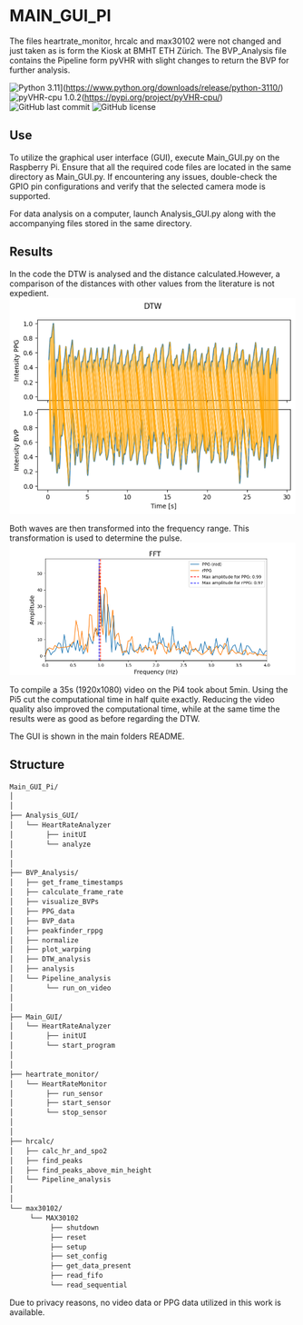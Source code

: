 # MAIN_GUI_PI

The files heartrate_monitor, hrcalc and max30102 were not changed and just taken as is form the Kiosk at BMHT ETH Zürich.
The BVP_Analysis file contains the Pipeline form pyVHR with slight changes to return the BVP for further analysis.

![Python 3.11](https://img.shields.io/badge/python-3.11-blue.svg)](https://www.python.org/downloads/release/python-3110/)
![pyVHR-cpu 1.0.2](https://img.shields.io/badge/pyVHR-cpu-1.0.2-blue.svg)(https://pypi.org/project/pyVHR-cpu/)
![GitHub last commit](https://img.shields.io/github/last-commit/morijx/Raspi_cardiac_wave)
![GitHub license](https://img.shields.io/github/license/morijx/Raspi_cardiac_wave)


## Use
To utilize the graphical user interface (GUI), execute Main_GUI.py on the Raspberry Pi. Ensure that all the required code files are located in the same directory as Main_GUI.py. If encountering any issues, double-check the GPIO pin configurations and verify that the selected camera mode is supported.

For data analysis on a computer, launch Analysis_GUI.py along with the accompanying files stored in the same directory.

## Results
In the code the DTW is analysed and the distance calculated.However, a comparison of the distances with other values from the literature is not expedient.
![image](../Images/N5_DTW_result.png)

Both waves are then transformed into the frequency range. This transformation is used to determine the pulse. 
![image](../Images/fft_plot.png)

To compile a 35s (1920x1080) video on the Pi4 took about 5min. Using the Pi5 cut the computational time in half quite exactly. Reducing the video quality also improved the computational time, while at the same time the results were as good as before regarding the DTW. 

The GUI is shown in the main folders README.
## Structure

```bash
Main_GUI_Pi/
│
│
├── Analysis_GUI/
│   └── HeartRateAnalyzer
│        ├── initUI
│        └── analyze
│
│
├── BVP_Analysis/
│   ├── get_frame_timestamps
│   ├── calculate_frame_rate
│   ├── visualize_BVPs
│   ├── PPG_data
│   ├── BVP_data
│   ├── peakfinder_rppg
│   ├── normalize
│   ├── plot_warping
│   ├── DTW_analysis
│   ├── analysis
│   └── Pipeline_analysis
│        └── run_on_video
│
│
├── Main_GUI/
│   └── HeartRateAnalyzer
│        ├── initUI
│        └── start_program
│
│
├── heartrate_monitor/
│   └── HeartRateMonitor
│        ├── run_sensor
│        ├── start_sensor
│        └── stop_sensor
│
│
├── hrcalc/
│   ├── calc_hr_and_spo2
│   ├── find_peaks
│   ├── find_peaks_above_min_height
│   └── Pipeline_analysis
│
│
└── max30102/
     └── MAX30102
          ├── shutdown
          ├── reset
          ├── setup
          ├── set_config
          ├── get_data_present
          ├── read_fifo
          └── read_sequential

```
Due to privacy reasons, no video data or PPG data utilized in this work is available.
